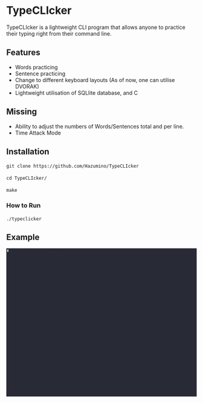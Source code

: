# TypeCLIcker

TypeCLIcker is a lightweight CLI program that allows anyone to practice their typing right from their command line. 

## Features
- Words practicing 
- Sentence practicing
- Change to different keyboard layouts (As of now, one can utilise DVORAK)
- Lightweight utilisation of SQLlite database, and C

## Missing
- Ability to adjust the numbers of Words/Sentences total and per line.
- Time Attack Mode

## Installation

```
git clone https://github.com/Hazumino/TypeCLIcker

cd TypeCLIcker/

make
```

### How to Run 

```
./typeclicker
```

## Example
![Alt Text](demo.gif)
